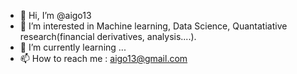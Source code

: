 - 👋 Hi, I’m @aigo13
- 👀 I’m interested in Machine learning, Data Science, Quantatiative research(financial derivatives, analysis....).
- 🌱 I’m currently learning ...
- 📫 How to reach me : aigo13@gmail.com

<!---
aigo13/aigo13 is a ✨ special ✨ repository because its `README.md` (this file) appears on your GitHub profile.
You can click the Preview link to take a look at your changes.
--->
